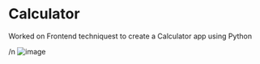 # Calculator
Worked on Frontend techniquest to create a Calculator app using Python

/n
![image](https://user-images.githubusercontent.com/63169963/193861649-b2c1144e-68a4-499d-bdbd-5e8510618ac7.png)

